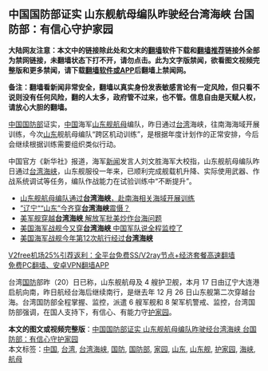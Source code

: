  <h2>中国国防部证实 山东舰航母编队昨驶经台湾海峡 台国防部：有信心守护家园</h2> <p class="notice"><b>大陆网友注意：本文中的链接除此处和文末的<a href="https://github.com/bannedbook/fanqiang" >翻墙</a>软件下载和<a href="https://github.com/killgcd/justmysocks/blob/master/README.md">翻墙推荐</a>链接外全部为禁网链接，未翻墙状态下打不开，请勿点击。此为文字版禁闻，欲看图文视频完整版和更多禁闻，请下载<a href="https://github.com/bannedbook/fanqiang">翻墙软件或APP</a>后翻墙上禁闻网。</p><p>备注：翻墙看新闻非常安全，翻墙以真实身份发表敏感言论有一定风险，但只看不说则没有任何风险，翻的人太多，政府管不过来，也不管。信息自由是天赋人权，请放心大胆的翻墙。</b></p>  <div class="entry">  <p><span class='wp_keywordlink_affiliate'><a href="https://www.bannedbook.org/" title="中国" target="_blank">中国</a></span><a href="https://www.bannedbook.org/bnews/tag/%E5%9B%BD%E9%98%B2%E9%83%A8/" class="st_tag internal_tag" rel="tag" title="标签 国防部 下的日志">国防部</a>证实，<a href="https://www.bannedbook.org/bnews/tag/%E4%B8%AD%E5%9B%BD/" class="st_tag internal_tag" rel="tag" title="标签 中国 下的日志">中国</a>海军<a href="https://www.bannedbook.org/bnews/tag/%e5%b1%b1%e4%b8%9c%e8%88%b0/" class="st_tag internal_tag" rel="tag" title="标签 山东舰 下的日志">山东舰</a><a href="https://www.bannedbook.org/bnews/tag/%e8%88%aa%e6%af%8d/" class="st_tag internal_tag" rel="tag" title="标签 航母 下的日志">航母</a>编队，昨日通过<a href="https://www.bannedbook.org/bnews/tag/%e5%8f%b0%e6%b9%be/" class="st_tag internal_tag" rel="tag" title="标签 台湾 下的日志">台湾</a>海峡，往南海海域开展训练，今次<a href="https://www.bannedbook.org/bnews/tag/%e5%b1%b1%e4%b8%9c/" class="st_tag internal_tag" rel="tag" title="标签 山东 下的日志">山东</a>舰航母编队“跨区机动训练”，是根据年度计划作的正常安排，今后会继续根据训练需要组织类似行动。</p> <p>中国官方《新华社》报道，海军<span class='wp_keywordlink_affiliate'><a href="https://www.bannedbook.org/" title="新闻">新闻</a></span>发言人刘文胜海军大校指，山东舰航母编队昨日通过<a href="https://www.bannedbook.org/bnews/tag/%E5%8F%B0%E6%B9%BE%E6%B5%B7%E5%B3%A1/" class="st_tag internal_tag" rel="tag" title="标签 台湾海峡 下的日志">台湾海峡</a>，山东舰服役一年来，已顺利完成舰载机升降、实际使用武器、作战系统调试等任务，编队作战能力在试验训练中“不断提升”。</p>  <ul class='op-related-articles' title='相关阅读'> <li><a href='https://www.bannedbook.org/bnews/baitai/20201221/1452017.html' target='_blank'>山东舰航母编队通过<b>台湾海峡</b>，赴南海相关海域开展训练</a></li> <li><a href='https://www.bannedbook.org/bnews/taiwannews/20201220/1451714.html' target='_blank'>”辽宁““山东”今齐穿<b>台湾海峡</b>震慑？</a></li> <li><a href='https://www.bannedbook.org/bnews/headline/20201220/1451275.html' target='_blank'>美军舰穿越<b>台湾海峡</b> 解放军批美炒作台海问题</a></li> <li><a href='https://www.bannedbook.org/bnews/taiwannews/20201219/1451168.html' target='_blank'>美国海军战舰今又穿<b>台湾海峡</b> 中国军队说全程监控了</a></li> <li><a href='https://www.bannedbook.org/bnews/headline/20201219/1451159.html' target='_blank'>美国海军战舰今年第12次航行经过<b>台湾海峡</b></a></li> </ul> <p class="texttj"> <a href="https://github.com/bannedbook/fanqiang/wiki/V2ray%E6%9C%BA%E5%9C%BA" target="_blank">V2free机场25%引荐返利：全平台免费SS/V2ray节点+经济套餐高速翻墙</a><br/> <a href="https://github.com/bannedbook/fanqiang/wiki/%E7%A6%81%E9%97%BB%E7%BD%91%E5%AE%89%E5%8D%93%E7%BF%BB%E5%A2%99%E6%96%B0%E9%97%BBAPP" target="_blank">免费PC翻墙、安卓VPN翻墙APP</a></p><p>台湾<a href="https://www.bannedbook.org/bnews/tag/%E5%9B%BD%E9%98%B2/" class="st_tag internal_tag" rel="tag" title="标签 国防 下的日志">国防</a>部昨（20）日已称，山东舰航母及 4 艘护卫舰，本月 17 日由辽宁大连港启航向南，昨日航经台海后继续南行，是继去年 12 月 26 日山东舰第二次穿越台海。台湾国防部全程掌握、监控，派遣 6 艘军舰和 8 架军机警戒、监控，台湾国防部强调，在国人支持下，有信心、有能力守<a href="https://www.bannedbook.org/bnews/tag/%E6%8A%A4%E5%AE%B6%E5%9B%AD/" class="st_tag internal_tag" rel="tag" title="标签 护家园 下的日志">护家园</a>。</p><a name='sharetosocial'></a>       <div><b>本文的图文或视频完整版</b>：<a href='https://www.bannedbook.org/bnews/comments/20201221/1452112.html'>中国国防部证实 山东舰航母编队昨驶经台湾海峡 台国防部：有信心守护家园</a></div>  </div><!--END ENTRY--> <div class="postfooter"> <div>本文标签：<a href="https://www.bannedbook.org/bnews/tag/%E4%B8%AD%E5%9B%BD/" rel="tag">中国</a>, <a href="https://www.bannedbook.org/bnews/tag/%e5%8f%b0%e6%b9%be/" rel="tag">台湾</a>, <a href="https://www.bannedbook.org/bnews/tag/%E5%8F%B0%E6%B9%BE%E6%B5%B7%E5%B3%A1/" rel="tag">台湾海峡</a>, <a href="https://www.bannedbook.org/bnews/tag/%E5%9B%BD%E9%98%B2/" rel="tag">国防</a>, <a href="https://www.bannedbook.org/bnews/tag/%E5%9B%BD%E9%98%B2%E9%83%A8/" rel="tag">国防部</a>, <a href="https://www.bannedbook.org/bnews/tag/%E5%AE%B6%E5%9B%AD/" rel="tag">家园</a>, <a href="https://www.bannedbook.org/bnews/tag/%e5%b1%b1%e4%b8%9c/" rel="tag">山东</a>, <a href="https://www.bannedbook.org/bnews/tag/%e5%b1%b1%e4%b8%9c%e8%88%b0/" rel="tag">山东舰</a>, <a href="https://www.bannedbook.org/bnews/tag/%E6%8A%A4%E5%AE%B6%E5%9B%AD/" rel="tag">护家园</a>, <a href="https://www.bannedbook.org/bnews/tag/%E6%B5%B7%E5%B3%A1/" rel="tag">海峡</a>, <a href="https://www.bannedbook.org/bnews/tag/%e8%88%aa%e6%af%8d/" rel="tag">航母</a></div>  </div><!--END POSTFOOTER--> 